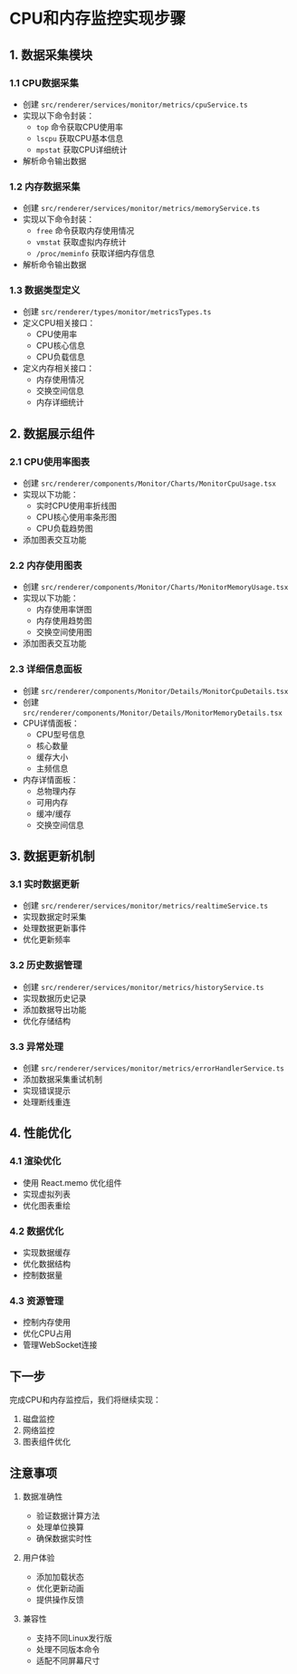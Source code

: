 # CPU和内存监控实现步骤

## 1. 数据采集模块

### 1.1 CPU数据采集
- 创建 `src/renderer/services/monitor/metrics/cpuService.ts`
- 实现以下命令封装：
  * `top` 命令获取CPU使用率
  * `lscpu` 获取CPU基本信息
  * `mpstat` 获取CPU详细统计
- 解析命令输出数据

### 1.2 内存数据采集
- 创建 `src/renderer/services/monitor/metrics/memoryService.ts`
- 实现以下命令封装：
  * `free` 命令获取内存使用情况
  * `vmstat` 获取虚拟内存统计
  * `/proc/meminfo` 获取详细内存信息
- 解析命令输出数据

### 1.3 数据类型定义
- 创建 `src/renderer/types/monitor/metricsTypes.ts`
- 定义CPU相关接口：
  * CPU使用率
  * CPU核心信息
  * CPU负载信息
- 定义内存相关接口：
  * 内存使用情况
  * 交换空间信息
  * 内存详细统计

## 2. 数据展示组件

### 2.1 CPU使用率图表
- 创建 `src/renderer/components/Monitor/Charts/MonitorCpuUsage.tsx`
- 实现以下功能：
  * 实时CPU使用率折线图
  * CPU核心使用率条形图
  * CPU负载趋势图
- 添加图表交互功能

### 2.2 内存使用图表
- 创建 `src/renderer/components/Monitor/Charts/MonitorMemoryUsage.tsx`
- 实现以下功能：
  * 内存使用率饼图
  * 内存使用趋势图
  * 交换空间使用图
- 添加图表交互功能

### 2.3 详细信息面板
- 创建 `src/renderer/components/Monitor/Details/MonitorCpuDetails.tsx`
- 创建 `src/renderer/components/Monitor/Details/MonitorMemoryDetails.tsx`
- CPU详情面板：
  * CPU型号信息
  * 核心数量
  * 缓存大小
  * 主频信息
- 内存详情面板：
  * 总物理内存
  * 可用内存
  * 缓冲/缓存
  * 交换空间信息

## 3. 数据更新机制

### 3.1 实时数据更新
- 创建 `src/renderer/services/monitor/metrics/realtimeService.ts`
- 实现数据定时采集
- 处理数据更新事件
- 优化更新频率

### 3.2 历史数据管理
- 创建 `src/renderer/services/monitor/metrics/historyService.ts`
- 实现数据历史记录
- 添加数据导出功能
- 优化存储结构

### 3.3 异常处理
- 创建 `src/renderer/services/monitor/metrics/errorHandlerService.ts`
- 添加数据采集重试机制
- 实现错误提示
- 处理断线重连

## 4. 性能优化

### 4.1 渲染优化
- 使用 React.memo 优化组件
- 实现虚拟列表
- 优化图表重绘

### 4.2 数据优化
- 实现数据缓存
- 优化数据结构
- 控制数据量

### 4.3 资源管理
- 控制内存使用
- 优化CPU占用
- 管理WebSocket连接

## 下一步

完成CPU和内存监控后，我们将继续实现：
1. 磁盘监控
2. 网络监控
3. 图表组件优化

## 注意事项

1. 数据准确性
   - 验证数据计算方法
   - 处理单位换算
   - 确保数据实时性

2. 用户体验
   - 添加加载状态
   - 优化更新动画
   - 提供操作反馈

3. 兼容性
   - 支持不同Linux发行版
   - 处理不同版本命令
   - 适配不同屏幕尺寸 